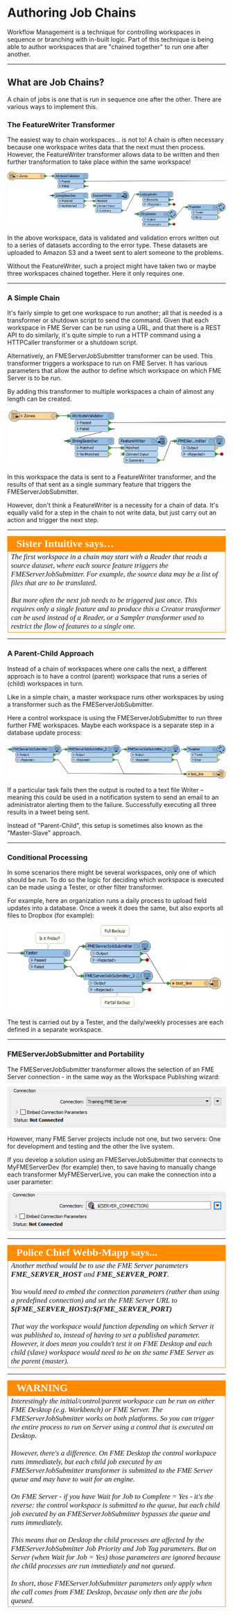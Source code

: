 # Authoring Job Chains #

Workflow Management is a technique for controlling workspaces in sequence or branching with in-built logic. Part of this technique is being able to author workspaces that are "chained together" to run one after another.

---

## What are Job Chains? ##

A chain of jobs is one that is run in sequence one after the other. There are various ways to implement this.

### The FeatureWriter Transformer ###
The easiest way to chain workspaces... is not to! A chain is often necessary because one workspace writes data that the next must then process. However, the FeatureWriter transformer allows data to be written and then further transformation to take place within the same workspace!

![](./Images/Img1.076.ChainingWithFeatureWriter.png)

In the above workspace, data is validated and validation errors written out to a series of datasets according to the error type. These datasets are uploaded to Amazon S3 and a tweet sent to alert someone to the problems.

Without the FeatureWriter, such a project might have taken two or maybe three workspaces chained together. Here it only requires one.

---

### A Simple Chain ###

It's fairly simple to get one workspace to run another; all that is needed is a transformer or shutdown script to send the command. Given that each workspace in FME Server can be run using a URL, and that there is a REST API to do similarly, it's quite simple to run a HTTP command using a HTTPCaller transformer or a shutdown script.

Alternatively, an FMEServerJobSubmitter transformer can be used. This transformer triggers a workspace to run on FME Server. It has various parameters that allow the author to define which workspace on which FME Server is to be run.

By adding this transformer to multiple workspaces a chain of almost any length can be created.

![](./Images/Img1.077.ChainingWithJobSubmitter.png)

In this workspace the data is sent to a FeatureWriter transformer, and the results of that sent as a single summary feature that triggers the FMEServerJobSubmitter. 

However, don't think a FeatureWriter is a necessity for a chain of data. It's equally valid for a step in the chain to not write data, but just carry out an action and trigger the next step.

---

<table style="border-spacing: 0px">
<tr>
<td style="vertical-align:middle;background-color:darkorange;border: 2px solid darkorange">
<i class="fa fa-quote-left fa-lg fa-pull-left fa-fw" style="color:white;padding-right: 12px;vertical-align:text-top"></i>
<span style="color:white;font-size:x-large;font-weight: bold;font-family:serif">Sister Intuitive says…</span>
</td>
</tr>

<tr>
<td style="border: 1px solid darkorange">
<span style="font-family:serif; font-style:italic; font-size:larger">
The first workspace in a chain may start with a Reader that reads a source dataset, where each source feature triggers the FMEServerJobSubmitter. For example, the source data may be a list of files that are to be translated.
<br><br>But more often the next job needs to be triggered just once. This requires only a single feature and to produce this a Creator transformer can be used instead of a Reader, or a Sampler transformer used to restrict the flow of features to a single one.
</span>
</td>
</tr>
</table>

---

### A Parent-Child Approach ###
Instead of a chain of workspaces where one calls the next, a different approach is to have a control (parent) workspace that runs a series of (child) workspaces in turn.

Like in a simple chain, a master workspace runs other workspaces by using a transformer such as the FMEServerJobSubmitter.

Here a control workspace is using the FMEServerJobSubmitter to run three further FME workspaces. Maybe each workspace is a separate step in a database update process:

![](./Images/Img1.078.ChainingWithJobSubmitterMaster.png)

If a particular task fails then the output is routed to a text file Writer – meaning this could be used in a notification system to send an email to an administrator alerting them to the failure. Successfully executing all three results in a tweet being sent.

Instead of "Parent-Child", this setup is sometimes also known as the "Master-Slave" approach.

---

### Conditional Processing ###

In some scenarios there might be several workspaces, only one of which should be run. To do so the logic for deciding which workspace is executed can be made using a Tester, or other filter transformer.

For example, here an organization runs a daily process to upload field updates into a database. Once a week it does the same, but also exports all files to Dropbox (for example):

![](./Images/Img1.079.ChainingWithJobSubmitterMasterTests.png)

The test is carried out by a Tester, and the daily/weekly processes are each defined in a separate workspace. 

---

### FMEServerJobSubmitter and Portability ###

The FMEServerJobSubmitter transformer allows the selection of an FME Server connection - in the same way as the Workspace Publishing wizard:

![](./Images/Img1.080.FMEServerJobSubmitterConnect.png)

However, many FME Server projects include not one, but two servers: One for development and testing and the other the live system. 

If you develop a solution using an FMEServerJobSubmitter that connects to MyFMEServerDev (for example) then, to save having to manually change each transformer MyFMEServerLive, you can make the connection into a user  parameter:

![](./Images/Img1.081.FMEServerJobSubmitterConnectPublished.png)

---

<!--Person X Says Section-->

<table style="border-spacing: 0px">
<tr>
<td style="vertical-align:middle;background-color:darkorange;border: 2px solid darkorange">
<i class="fa fa-quote-left fa-lg fa-pull-left fa-fw" style="color:white;padding-right: 12px;vertical-align:text-top"></i>
<span style="color:white;font-size:x-large;font-weight: bold;font-family:serif">Police Chief Webb-Mapp says...</span>
</td>
</tr>

<tr>
<td style="border: 1px solid darkorange">
<span style="font-family:serif; font-style:italic; font-size:larger">
Another method would be to use the FME Server parameters <strong>FME&#95;SERVER&#95;HOST</strong> and <strong>FME&#95;SERVER&#95;PORT</strong>.
<br><br>You would need to embed the connection parameters (rather than using a predefined connection) and set the FME Server URL to <strong>$(FME&#95;SERVER&#95;HOST):$(FME&#95;SERVER&#95;PORT)</strong>
<br><br>That way the workspace would function depending on which Server it was published to, instead of having to set a published parameter. However, it does mean you couldn't test it on FME Desktop and each child (slave) workspace would need to be on the same FME Server as the parent (master). 
</span>
</td>
</tr>
</table>

---

<!--Warning Section--> 

<table style="border-spacing: 0px">
<tr>
<td style="vertical-align:middle;background-color:darkorange;border: 2px solid darkorange">
<i class="fa fa-exclamation-triangle fa-lg fa-pull-left fa-fw" style="color:white;padding-right: 12px;vertical-align:text-top"></i>
<span style="color:white;font-size:x-large;font-weight: bold;font-family:serif">WARNING</span>
</td>
</tr>

<tr>
<td style="border: 1px solid darkorange">
<span style="font-family:serif; font-style:italic; font-size:larger">
Interestingly the initial/control/parent workspace can be run on either FME Desktop (e.g. Workbench) or FME Server. The FMEServerJobSubmitter works on both platforms. So you can trigger the entire process to run on Server using a control that is executed on Desktop.
<br><br>However, there's a difference. On FME Desktop the control workspace runs immediately, but each child job executed by an FMEServerJobSubmitter transformer is submitted to the FME Server queue and may have to wait for an engine. 
<br><br>On FME Server - if you have Wait for Job to Complete = Yes - it's the reverse: the control workspace is submitted to the queue, but each child job executed by an FMEServerJobSubmitter bypasses the queue and runs immediately. 
<br><br>This means that on Desktop the child processes are affected by the FMEServerJobSubmitter Job Priority and Job Tag parameters. But on Server (when Wait for Job = Yes) those parameters are ignored because the child processes are run immediately and not queued. 
<br><br>In short, those FMEServerJobSubmitter parameters only apply when the call comes from FME Desktop, because only then are the jobs queued. 
</span>
</td>
</tr>
</table>